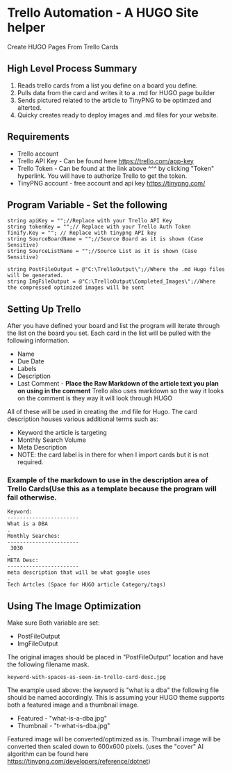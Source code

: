 # Trello Automation - A HUGO Site helper
Create HUGO Pages From Trello Cards

## High Level Process Summary
1. Reads trello cards from a list you define on a board you define.
2. Pulls data from the card and writes it to a .md for HUGO page builder
3. Sends pictured related to the article to TinyPNG to be optimzed and alterted.
4. Quicky creates ready to deploy images and .md files for your website.

## Requirements
* Trello account
* Trello API Key - Can be found here https://trello.com/app-key
* Trello Token - Can be found at the link above ^^^ by clicking "Token" hyperlink. You will have to authorize Trello to get the token.
* TinyPNG account - free account and api key https://tinypng.com/

## Program Variable - Set the following

```
string apiKey = "";//Replace with your Trello API Key
string tokenKey = "";// Replace with your Trello Auth Token
Tinify.Key = ""; // Replace with tinypng API key
string SourceBoardName = "";//Source Board as it is shown (Case Sensitive)
string SourceListName = "";//Source List as it is shown (Case Sensitive)

string PostFileOutput = @"C:\TrelloOutput\";//Where the .md Hugo files will be generated.
string ImgFileOutput = @"C:\TrelloOutput\Completed_Images\";//Where the compressed optimized images will be sent
```
            
## Setting Up Trello
After you have defined your board and list the program will iterate through the list on the board you set. Each card in the list will be pulled with the following information.
* Name
* Due Date
* Labels
* Description
* Last Comment - **Place the Raw Markdown of the article text you plan on using in the comment** Trello also uses markdown so the way it looks on the comment is they way it will look through HUGO 

All of these will be used in creating the .md file for Hugo. The card description houses various additional terms such as:

* Keyword the article is targeting
* Monthly Search Volume
* Meta Description
* NOTE: the card label is in there for when I import cards but it is not required.

### Example of the markdown to use in the description area of Trello Cards(Use this as a template because the program will fail otherwise.
```
Keyword:
-----------------------
What is a DBA
.
Monthly Searches:
-----------------------
 3030
.
META Desc: 
-----------------------
meta description that will be what google uses
.
Tech Artcles (Space for HUGO article Category/tags)
```

## Using The Image Optimization

Make sure Both variable are set:
* PostFileOutput
* ImgFileOutput

The original images should be placed in "PostFileOutput" location and have the following filename mask.
``` 
keyword-with-spaces-as-seen-in-trello-card-desc.jpg 
```

The example used above: the keyword is "what is a dba" the following file should be named accordingly.
This is assuming your HUGO theme supports both a featured image and a thumbnail image.
* Featured - "what-is-a-dba.jpg"
* Thumbnail - "t-what-is-dba.jpg"

Featured image will be converted/optimized as is.
Thumbnail image will be converted then scaled down to 600x600 pixels. (uses the "cover" AI algorithm can be found here https://tinypng.com/developers/reference/dotnet)
